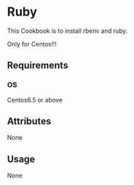 Ruby
==============

This Cookbook is to install rbenv and ruby.

Only for Centos!!!

Requirements
------------
### OS

Centos6.5 or above

Attributes
----------

None

Usage
-----

None
